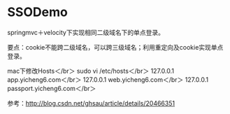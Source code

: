 # SSODemo

springmvc＋velocity下实现相同二级域名下的单点登录。

要点：cookie不能跨二级域名，可以跨三级域名；利用重定向及cookie实现单点登录。

mac下修改Hosts＜/br＞
sudo vi /etc/hosts＜/br＞
127.0.0.1	app.yicheng6.com＜/br＞
127.0.0.1	web.yicheng6.com＜/br＞
127.0.0.1	passport.yicheng6.com＜/br＞

参考：http://blog.csdn.net/ghsau/article/details/20466351
